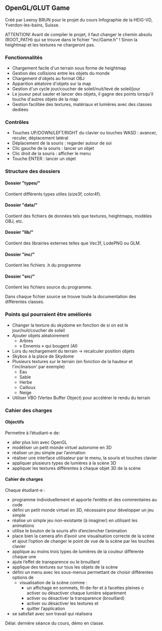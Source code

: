 ## OpenGL/GLUT Game

Créé par Leeroy BRUN pour le projet du cours Infographie de la HEIG-VD, Yverdon-les-bains, Suisse.

ATTENTION! Avant de compiler le projet, il faut changer le chemin absolu (ROOT_PATH) qui se trouve dans le fichier "inc/Game.h" ! Sinon la heightmap et les textures ne chargeront pas.

### Fonctionnalités

- Chargement facile d'un terrain sous forme de heightmap
- Gestion des collisions entre les objets du monde
- Chargement d'objets au format OBJ
- Apparition aléatoire d'objets sur la map
- Gestion d'un 
cycle jour/coucher de soleil/nuit/levé de soleil/jour
- Le joueur peut sauter et lancer des objets, il gagne des points lorsqu'il touche d'autres objets de la map
- Gestion facilitée des textures, matériaux et lumières avec des classes dediées

### Contrôles

- Touches UP/DOWN/LEFT/RIGHT du clavier ou touches WASD : avancer, reculer, déplacement latéral
- Déplacement de la souris : regarder autour de soi
- Clic gauche de la souris : lancer un objet
- Clic droit de la souris : afficher le menu
- Touche ENTER : lancer un objet

### Structure des dossiers

#### Dossier "types/"

Contient différents types utiles (size3f, color4f).

#### Dossier "data/"

Contient des fichiers de données tels que textures, heightmaps, modèles OBJ, etc.

#### Dossier "lib/"

Contient des librairies externes telles que Vec3f, LodePNG ou GLM.

#### Dossier "inc/"

Contient les fichiers .h du programme

#### Dossier "src/"

Contient les fichiers source du programme.

Dans chaque fichier source se trouve toute la documentation des différentes classes.

### Points qui pourraient être améliorés
- Changer la texture du skydome en fonction de si on est le jour/nuit/coucher de soleil
- Ajouter objets aléatoirement
    - Arbres
    - « Ennemis » qui bougent (AI)
- Lors du rechargement du terrain -> recalculer position objets
- Skybox à la place de Skydome
- Plusieurs textures sur le terrain (en fonction de la hauteur et l'inclinaison' par exemple)
    - Eau
    - Sable
    - Herbe
    - Cailloux
    - Neige
- Utiliser VBO (Vertex Buffer Object) pour accélérer le rendu du terrain

### Cahier des charges

#### Objectifs

Permettre à l’étudiant-e de:
- aller plus loin avec OpenGL
- modéliser un petit monde virtuel autonome en 3D
- réaliser un jeu simple par l’animation
- réaliser une interface utilisateur par le menu, la souris et touches clavier
- appliquer plusieurs types de lumières à la scène 3D
- appliquer les textures différentes à chaque objet 3D de la scène

#### Cahier de charges
Chaque étudiant-e :
- programme individuellement et apporte l’entête et des commentaires au code
- défini un petit monde virtuel en 3D, nécessaire pour développer un jeu simple
- réalise un simple jeu non-existante (à imaginer) en utilisant les animations
- utilise le bouton de la souris afin d’enclencher l’animation
- place bien la camera afin d’avoir une visualisation correcte de la scène et ajout l’option de changer le point de vue de la scène par les touches clavier
- applique au moins trois types de lumières de la couleur différente chaque une
- ajute l’effet de transparence ou le brouillard
- applique des textures sur tous les objets de la scène
- défini un menu avec les sous-menus permettant de choisir différentes options de
    - visualisation de la scène comme :
        - un affichage en sommets, fil-de-fer et à facettes pleines o activer ou désactiver chaque lumière séparément
        - activer ou désactiver la transparence (brouillard)
        - activer ou désactiver les textures et
        - quitter l’application
- se satisfait avec son travail qui réalisera

Délai: dernière séance du cours, démo en classe.
